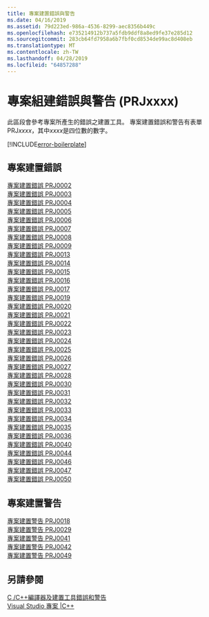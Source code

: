 ```yaml
---
title: 專案建置錯誤與警告
ms.date: 04/16/2019
ms.assetid: 79d223ed-986a-4536-8299-aec8356b449c
ms.openlocfilehash: e735214912b737a5fdb9ddf8a8ed9fe37e285d12
ms.sourcegitcommit: 283cb64fd7958a6b7fbf0cd8534de99ac8d408eb
ms.translationtype: MT
ms.contentlocale: zh-TW
ms.lasthandoff: 04/28/2019
ms.locfileid: "64857288"
---
```

# <a name="project-build-errors-and-warnings-prjxxxx"></a>專案組建錯誤與警告 (PRJxxxx)

此區段會參考專案所產生的錯誤之建置工具。 專案建置錯誤和警告有表單 PRJ*xxxx*，其中*xxxx*是四位數的數字。

[!INCLUDE[error-boilerplate](../../error-messages/includes/error-boilerplate.md)]

## <a name="project-build-errors"></a>專案建置錯誤

[專案建置錯誤 PRJ0002](project-build-error-prj0002.md) \
[專案建置錯誤 PRJ0003](project-build-error-prj0003.md) \
[專案建置錯誤 PRJ0004](project-build-error-prj0004.md) \
[專案建置錯誤 PRJ0005](project-build-error-prj0005.md) \
[專案建置錯誤 PRJ0006](project-build-error-prj0006.md) \
[專案建置錯誤 PRJ0007](project-build-error-prj0007.md) \
[專案建置錯誤 PRJ0008](project-build-error-prj0008.md) \
[專案建置錯誤 PRJ0009](project-build-error-prj0009.md) \
[專案建置錯誤 PRJ0013](project-build-error-prj0013.md) \
[專案建置錯誤 PRJ0014](project-build-error-prj0014.md) \
[專案建置錯誤 PRJ0015](project-build-error-prj0015.md) \
[專案建置錯誤 PRJ0016](project-build-error-prj0016.md) \
[專案建置錯誤 PRJ0017](project-build-error-prj0017.md) \
[專案建置錯誤 PRJ0019](project-build-error-prj0019.md) \
[專案建置錯誤 PRJ0020](project-build-error-prj0020.md) \
[專案建置錯誤 PRJ0021](project-build-error-prj0021.md) \
[專案建置錯誤 PRJ0022](project-build-error-prj0022.md) \
[專案建置錯誤 PRJ0023](project-build-error-prj0023.md) \
[專案建置錯誤 PRJ0024](project-build-error-prj0024.md) \
[專案建置錯誤 PRJ0025](project-build-error-prj0025.md) \
[專案建置錯誤 PRJ0026](project-build-error-prj0026.md) \
[專案建置錯誤 PRJ0027](project-build-error-prj0027.md) \
[專案建置錯誤 PRJ0028](project-build-error-prj0028.md) \
[專案建置錯誤 PRJ0030](project-build-error-prj0030.md) \
[專案建置錯誤 PRJ0031](project-build-error-prj0031.md) \
[專案建置錯誤 PRJ0032](project-build-error-prj0032.md) \
[專案建置錯誤 PRJ0033](project-build-error-prj0033.md) \
[專案建置錯誤 PRJ0034](project-build-error-prj0034.md) \
[專案建置錯誤 PRJ0035](project-build-error-prj0035.md) \
[專案建置錯誤 PRJ0036](project-build-error-prj0036.md) \
[專案建置錯誤 PRJ0040](project-build-error-prj0040.md) \
[專案建置錯誤 PRJ0044](project-build-error-prj0044.md) \
[專案建置錯誤 PRJ0046](project-build-error-prj0046.md) \
[專案建置錯誤 PRJ0047](project-build-error-prj0047.md) \
[專案建置錯誤 PRJ0050](project-build-error-prj0050.md)

## <a name="project-build-warnings"></a>專案建置警告

[專案建置警告 PRJ0018](project-build-warning-prj0018.md) \
[專案建置警告 PRJ0029](project-build-warning-prj0029.md) \
[專案建置警告 PRJ0041](project-build-warning-prj0041.md) \
[專案建置警告 PRJ0042](project-build-warning-prj0042.md) \
[專案建置警告 PRJ0049](project-build-warning-prj0049.md)

## <a name="see-also"></a>另請參閱

[C /C++編譯器及建置工具錯誤和警告](../compiler-errors-1/c-cpp-build-errors.md) \
[Visual Studio 專案 |C++](../../build/creating-and-managing-visual-cpp-projects.md)

